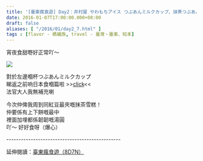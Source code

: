 ```yaml
---
title: '[臺東瘋食遊] Day2：井村屋 やわもちアイス つぶあんミルクカップ、抹茶つぶあん最中'
date: 2016-01-07T17:00:00.000+08:00
draft: false
aliases: [ "/2016/01/day2_7.html" ]
tags : [flavor - 螞蟻族, travel - 臺灣・臺東、知本]
---
```


宵夜食甜嘢好正常吖～  

![](https://c2.staticflickr.com/8/7578/28895349124_63e10a38c3_z.jpg)

對於左邊嗰杯つぶあんミルクカップ  
睇返之前响日本食嗰篇啦 >>[click](http://www.hidie.net/2015/10/go-go-nagoya-day3_13.html)<<  
法官大人我無補充喇  
  
今次仲俾我周到同紅豆最夾嘅抹茶雪糕！  
仲要係有上下餅嘅最中  
裡面加埋都係韌韌嘅湯圓  
吖～ 好好食呀（爆心）  
  
\-----------------------------------------------  
  
延伸閱讀：[臺東瘋食遊（8D7N）](http://www.hidie.net/2016/03/8d7n.html)
